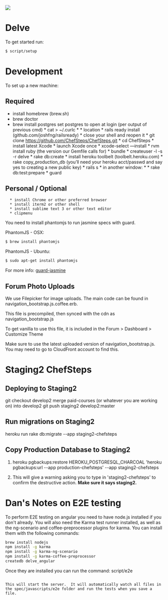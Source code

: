 <a href="https://codeclimate.com/github/rails/rails"><img src="https://codeclimate.com/github/rails/rails.png" /></a>

# Delve

To get started run:
```bash
$ script/setup
```

# Development

To set up a new machine:



## Required
   
- install homebrew (brew.sh)
- brew doctor
- brew install postgres
set postgres to open at login (per output of previous cmd)
      * cat > ~/.curlc
      * 
         * location
      * rails ready install (github.com/joshfng/railsready)
      * close your shell and reopen it
      * git clone https://github.com/ChefSteps/ChefSteps.git
      * cd ChefSteps
      * install latest Xcode
      * launch Xcode once
      * xcode-select —install
      * rvm install ruby (the version our Gemfile calls for)
      * bundle
      * createuser -l -s -r delve
      * rake db:create
      * install heroku toolbelt (toolbelt.heroku.com)
      * rake copy_production_db (you’ll need your heroku acct/passwd and say yes to creating a new public key)
      * rails s
      * in another window:
      * 
         * rake db:test:prepare
         * guard


## Personal / Optional
 
      * install Chrome or other preferred browser
      * install iterm2 or other shell
      * install sublime text 3 or other text editor
      * clipmenu


You need to install phantomjs to run jasmine specs with guard.

PhantomJS - OSX:
```bash
$ brew install phantomjs
```

PhantomJS - Ubuntu:
```bash
$ sudo apt-get install phantomjs
```

For more info: [guard-jasmine](https://github.com/netzpirat/guard-jasmine)

## Forum Photo Uploads
We use Filepicker for image uploads.  The main code can be found in navigation_bootstrap.js.coffee.erb.

This file is precompiled, then synced with the cdn as navigation_bootstrap.js

To get vanilla to use this file, it is included in the Forum > Dashboard > Customize Theme

Make sure to use the latest uploaded version of navigation_bootstrap.js.  You may need to go to CloudFront account to find this.

Staging2 ChefSteps
=

Deploying to Staging2
-
git checkout develop2
merge paid-courses (or whatever you are working on) into develop2
git push staging2 develop2:master

Run migrations on Staging2
-
heroku run rake db:migrate --app staging2-chefsteps

Copy Production Database to Staging2
-
1. heroku pgbackups:restore HEROKU_POSTGRESQL_CHARCOAL 'heroku pgbackups:url --app production-chefsteps' --app staging2-chefsteps

2. This will give a warning asking you to type in 'staging2-chefsteps' to confirm the destructive action.  **Make sure it says staging2.**


# Dan's Notes on E2E testing
To perform E2E testing on angular you need to have node.js installed if you don't already.  You will also need the Karma test runner installed, as well as the ng-scenario and coffee-preprocessor plugins for karma.  You can install them with the following commands:
```bash
brew install nodejs
npm install -g karma
npm install -g karma-ng-scenario
npm install -g karma-coffee-preprocessor
createdb delve_angular
```

Once they are installed you can run the command:
script/e2e
```

This will start the server.  It will automatically watch all files in the spec/javascripts/e2e folder and run the tests when you save a file.


